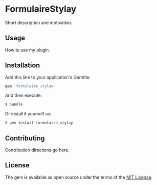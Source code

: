 # FormulaireStylay
Short description and motivation.

## Usage
How to use my plugin.

## Installation
Add this line to your application's Gemfile:

```ruby
gem 'formulaire_stylay'
```

And then execute:
```bash
$ bundle
```

Or install it yourself as:
```bash
$ gem install formulaire_stylay
```

## Contributing
Contribution directions go here.

## License
The gem is available as open source under the terms of the [MIT License](http://opensource.org/licenses/MIT).
